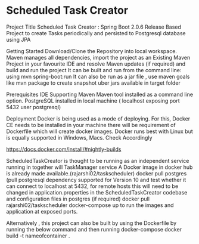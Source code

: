 # Scheduled Task Creator


Project Title
Scheduled Task Creator : Spring Boot 2.0.6 Release Based Project to create Tasks periodically and persisted to Postgresql database using JPA

Getting Started
Download/Clone the Repository into local workspace.
Maven manages all dependencies, import the project as an Existing Maven Project in your favourite IDE and resolve Maven updates (if required) and build and run the project
It can be built and run from the command line: using mvn spring-boot:run
It can also be run as a jar file , use maven goals like mvn package to create snapshot uber jars available in target folder

Prerequisites
IDE Supporting Maven
Maven tool installed as a command line option.
PostgreSQL installed in local machine ( localhost exposing port 5432 user postgresql)

Deployment
Docker is being used as a mode of deploying. 
For this, Docker CE needs to be installed in your machine there will be requirement of Dockerfile which will create docker images.
Docker runs best with Linux but is equally supported in Windows, Macs. Check Accordingly

https://docs.docker.com/install/#nightly-builds

ScheduledTaskCreator is thought to be running as an independent service running in together will TaskManager service
A Docker image in docker hub is already made available.(rajarshi02/taskscheduler)
docker pull postgres (pull postgresql dependency supported for Version 10 and test whether it can connect to localhost at 5432, for remote hosts this will need to be changed in application.properties in the ScheduledTaskCreator codebase and configuration files in postgres (if required)
docker pull rajarshi02/taskscheduler
docker-compose up to run the images and application at exposed ports.

Alternatively , this project can also be built by using the Dockerfile by running the below command and then running docker-compose 
docker build -t nameofcontainer .


